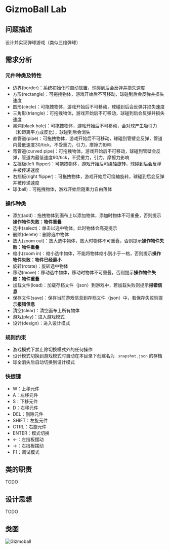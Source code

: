 # GizmoBall Lab
## 问题描述
设计并实现弹球游戏（类似三维弹球）
## 需求分析
### 元件种类及特性
- 边界(border)：系统初始化时自动放置，球碰到后会反弹并损失速度
- 方形(rectangle)：可拖拽物体，游戏开始后不可移动，球碰到后会反弹并损失速度
- 圆形(circle)：可拖拽物体，游戏开始后不可移动，球碰到后会反弹并损失速度
- 三角形(triangle)：可拖拽物体，游戏开始后不可移动，球碰到后会反弹并损失速度
- 黑洞(black hole)：可拖拽物体，游戏开始后不可移动，会对球产生吸引力（和距离平方成反比），球碰到后会消失
- 直管道(pipe)：可拖拽物体，游戏开始后不可移动，球碰到管壁会反弹，管道内最低速度30/tick，不受重力，引力，摩擦力影响
- 弯管道(curved pipe)：可拖拽物体，游戏开始后不可移动，球碰到管壁会反弹，管道内最低速度90/tick，不受重力，引力，摩擦力影响
- 左挡板(left flipper)：可拖拽物体，游戏开始后可绕轴旋转，球碰到后会反弹并被传递速度
- 右挡板(right flipper)：可拖拽物体，游戏开始后可绕轴旋转，球碰到后会反弹并被传递速度
- 球(ball)：可拖拽物体，游戏开始后随重力自由落体
### 操作种类
- 添加(add)：拖拽物体到画布上以添加物体，添加时物体不可重叠，否则提示**操作物件失败：物件重叠**
- 选中(select)：单击以选中物体，此时物体会高亮提示
- 删除(delete)：删除选中物体
- 放大(zoom out)：放大选中物体，放大时物体不可重叠，否则提示**操作物件失败：物件重叠**
- 缩小(zoom in)：缩小选中物体，不能将物体缩小到小于一格，否则提示**操作物件失败：物件已经最小**
- 旋转(rotate)：旋转选中物体
- 移动(move)：移动选中物体，移动时物体不可重叠，否则提示**操作物件失败：物件重叠**
- 加载文件(load)：加载存档文件（json）到游戏中，若加载失败则提示**报错信息**
- 保存文件(save)：保存当前游戏信息到存档文件（json）中，若保存失败则提示**报错信息**
- 清空(clear)：清空画布上所有物体
- 游戏(play)：进入游戏模式
- 设计(design)：进入设计模式
### 规则约束
- 游戏模式下禁止除切换模式外的任何操作
- 设计模式切换到游戏模式时自动在本目录下创建名为 `.snapshot.json` 的存档
- 球全消失后自动切换到设计模式
### 快捷键
- W：上移元件
- A：左移元件
- S：下移元件
- D：右移元件
- DEL：删除元件
- SHIFT：左旋元件
- CTRL：右旋元件
- ENTER：模式切换
- <-：左挡板摆动
- ->：右挡板摆动
- F1：调试模式
## 类的职责
TODO
## 设计思想
TODO
## 类图
![Gizmoball](https://fastly.jsdelivr.net/gh/D-Sketon/blog-img/Gizmoball_ClassModel.png)
